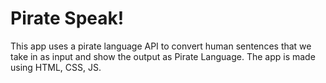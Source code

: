 # Pirate Speak!

This app uses a pirate language API to convert human sentences that we take in as input and show the output as Pirate Language. The app is made using HTML, CSS, JS. 